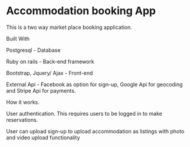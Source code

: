 # Accommodation booking App

This is a two way market place booking application.

Built With

Postgresql - Database

Ruby on rails - Back-end framework

Bootstrap, Jquery/ Ajax - Front-end

External Api - Facebook as option for sign-up, Google Api for geocoding and Stripe Api for payments.



How it works.

User authentication. This requires users to be logged in to make reservations.

User can upload sign-up to upload accommodation as listings with photo and video upload functionality




